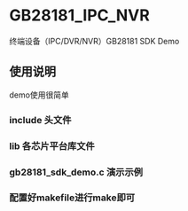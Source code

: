 # GB28181_IPC_NVR
终端设备（IPC/DVR/NVR）GB28181 SDK Demo
## 使用说明
demo使用很简单
### include 头文件
### lib     各芯片平台库文件
### gb28181_sdk_demo.c 演示示例
### 配置好makefile进行make即可
